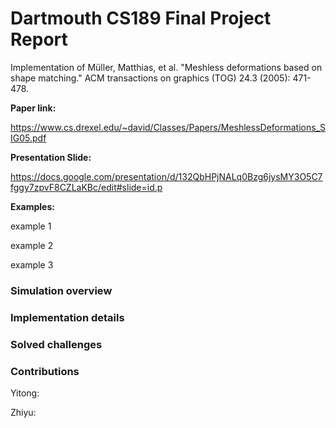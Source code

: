 

# **Dartmouth CS189 Final Project** Report

Implementation of Müller, Matthias, et al. "Meshless deformations based on shape matching." ACM transactions on graphics (TOG) 24.3 (2005): 471-478.

**Paper link:**

https://www.cs.drexel.edu/~david/Classes/Papers/MeshlessDeformations_SIG05.pdf

**Presentation Slide:**

https://docs.google.com/presentation/d/132QbHPjNALq0Bzg6jysMY3O5C7fggy7zpvF8CZLaKBc/edit#slide=id.p

**Examples:**

example 1

example 2

example 3

### Simulation overview 







### Implementation details



### Solved challenges 



### Contributions 

Yitong:

Zhiyu:

